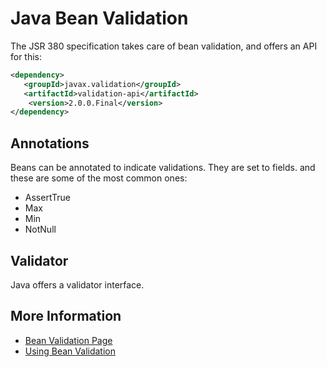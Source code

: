 # Java Bean Validation

The JSR 380 specification takes care of bean validation, and offers an API for this:

```xml
<dependency>
   <groupId>javax.validation</groupId>
   <artifactId>validation-api</artifactId>
    <version>2.0.0.Final</version>
</dependency>
```

## Annotations

Beans can be annotated to indicate validations. They are set to fields. and these are some of the most common ones:

* AssertTrue
* Max
* Min
* NotNull

## Validator

Java offers a validator interface.

## More Information

* [Bean Validation Page](https://beanvalidation.org/)
* [Using Bean Validation](https://docs.oracle.com/javaee/6/tutorial/doc/gircz.html)



